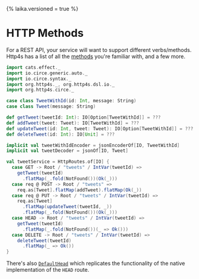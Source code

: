 {% laika.versioned = true %}

# HTTP Methods

For a REST API, your service will want to support different verbs/methods.
Http4s has a list of all the [methods] you're familiar with, and a few more.

```scala mdoc:silent
import cats.effect._
import io.circe.generic.auto._
import io.circe.syntax._
import org.http4s._, org.http4s.dsl.io._
import org.http4s.circe._
```

```scala mdoc
case class TweetWithId(id: Int, message: String)
case class Tweet(message: String)

def getTweet(tweetId: Int): IO[Option[TweetWithId]] = ???
def addTweet(tweet: Tweet): IO[TweetWithId] = ???
def updateTweet(id: Int, tweet: Tweet): IO[Option[TweetWithId]] = ???
def deleteTweet(id: Int): IO[Unit] = ???

implicit val tweetWithIdEncoder = jsonEncoderOf[IO, TweetWithId]
implicit val tweetDecoder = jsonOf[IO, Tweet]

val tweetService = HttpRoutes.of[IO] {
  case GET -> Root / "tweets" / IntVar(tweetId) =>
    getTweet(tweetId)
      .flatMap(_.fold(NotFound())(Ok(_)))
  case req @ POST -> Root / "tweets" =>
    req.as[Tweet].flatMap(addTweet).flatMap(Ok(_))
  case req @ PUT -> Root / "tweets" / IntVar(tweetId) =>
    req.as[Tweet]
      .flatMap(updateTweet(tweetId, _))
      .flatMap(_.fold(NotFound())(Ok(_)))
  case HEAD -> Root / "tweets" / IntVar(tweetId) =>
    getTweet(tweetId)
      .flatMap(_.fold(NotFound())(_ => Ok()))
  case DELETE -> Root / "tweets" / IntVar(tweetId) =>
    deleteTweet(tweetId)
      .flatMap(_ => Ok())
}
```

There's also [`DefaultHead`] which replicates the functionality of the native
implementation of the `HEAD` route.

[methods]: @API_URL@/org/http4s/Method$.html
[`DefaultHead`]: @API_URL@/org/http4s/server/middleware/DefaultHead$.html

